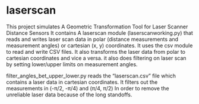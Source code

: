 # laserscan
This project simulates A Geometric Transformation Tool for Laser Scanner Distance Sensors
It contains A laserscan module (laserscanworking.py) that reads and writes laser scan data in polar (distance measurements and measurement angles) or cartesian (x, y) coordinates. It uses the csv module to read and write CSV files. It also transforms the laser data from polar to cartesian coordinates and vice a versa. it also does filtering on laser scan by setting lower/upper limits on measurement angles.





filter_angles_bet_upper_lower.py reads the “laserscan.csv” file which contains a laser data in cartesian coordinates. It filters out the measurements in (-π/2, -π/4) and (π/4, π/2) In order to remove the unreliable laser data because of the long standoffs.
